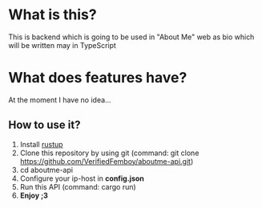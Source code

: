 # What is this?
This is backend which is going to be used in "About Me" web as bio which will be written may in TypeScript

# What does features have?
At the moment I have no idea...

## How to use it?

1. Install [rustup](https://www.rust-lang.org/tools/install)
2. Clone this repository by using git (command: git clone https://github.com/VerifiedFemboy/aboutme-api.git)
3. cd aboutme-api
4. Configure your ip-host in **config.json**
5. Run this API (command: cargo run)
6. **Enjoy ;3**
